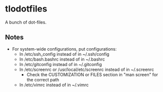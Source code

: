 # tlodotfiles

A bunch of dot-files.

## Notes

* For system-wide configurations, put configurations:
    * In /etc/ssh_config instead of in ~/.ssh/config
    * In /etc/bash.bashrc instead of in ~/.bashrc
    * In /etc/gitconfig instead of in ~/.gitconfig
    * In /etc/screenrc or /usr/local/etc/screenrc instead of in ~/.screenrc
        * Check the CUSTOMIZATION or FILES section in "man screen" for the correct path
    * In /etc/vimrc instead of in ~/.vimrc
